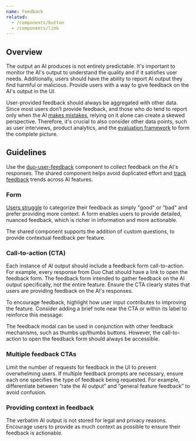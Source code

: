 ```yaml
---
name: Feedback
related:
  - /components/button
  - /components/link
---
```


## Overview

The output an AI produces is not entirely predictable. It's important to monitor the AI's output to understand the quality and if it satisfies user needs. Additionally, users should have the ability to report AI output they find harmful or malicious. Provide users with a way to give feedback on the AI's output in the UI.

User-provided feedback should always be aggregated with other data. Since most users don’t provide feedback, and those who do tend to report only when the AI [makes mistakes](https://gitlab.dovetail.com/insights/mqPtDYLPavImmJtGtQik), relying on it alone can create a skewed perspective. Therefore, it's crucial to also consider other data points, such as user interviews, product analytics, and the [evaluation framework](https://about.gitlab.com/direction/ai-powered/ai_model_validation/ai_evaluation/procedures/) to form the complete picture.

## Guidelines

Use the [duo-user-feedback](https://gitlab-org.gitlab.io/gitlab-ui/?path=/docs/experimental-duo-duo-user-feedback--docs) component to collect feedback on the AI's responses. The shared component helps avoid duplicated effort and [track feedback](https://10az.online.tableau.com/#/site/gitlab/views/DuoFeedbackDashboard/DuoFeedbackDashboard) trends across AI features.

<figure-img alt="Example of the feedback form" label="Example of the feedback form with generic content." src="/img/duo-feedback-modal.svg"></figure-img>

### Form

[Users struggle](https://gitlab.dovetail.com/projects/1zcL5n3UX0yD0PYHQzWhms/insights/present/1IoqjGt8wqk4oKCqftDBBE) to categorize their feedback as simply "good" or "bad" and prefer providing more context. A form enables users to provide detailed, nuanced feedback, which is richer in information and more actionable.

The shared component supports the addition of custom questions, to provide contextual feedback per feature.

### Call-to-action (CTA)

Each instance of AI output should include a feedback form call-to-action. For example, every response from Duo Chat should have a link to open the feedback form. The feedback form intended to gather feedback on the AI output specifically, not the entire feature. Ensure the CTA clearly states that users are providing feedback on the AI's responses.

To encourage feedback, highlight how user input contributes to improving the feature. Consider adding a brief note near the CTA or within its label to reinforce this message:

<figure-img alt="Duo Chat feedback CTA" label="The CTA indicates that feedback will improve the answer." src="/img/duo-feedback-cta.svg"></figure-img>

The feedback modal can be used in conjunction with other feedback mechanisms, such as thumbs up/thumbs buttons. However, the call-to-action to open the feedback form should always be accessible.

<figure-img alt="The feedback modal CTA with thumbs up/thumbs down." label="The feedback form CTA should always be accessible." src="/img/duo-thumbs-feedback.svg"></figure-img>

### Multiple feedback CTAs

Limit the number of requests for feedback in the UI to prevent overwhelming users. If multiple feedback prompts are necessary, ensure each one specifies the type of feedback being requested. For example, differentiate between “rate the AI output” and “general feature feedback” to avoid confusion.

<figure-img alt="Request for general feedback has a distinct UI and CTA." label="Request for general feedback has a distinct UI and CTA." src="/img/general-feedback.svg"></figure-img>

### Providing context in feedback

The verbatim AI output is not stored for legal and privacy reasons. Encourage users to provide as much context as possible to ensure their feedback is actionable.
